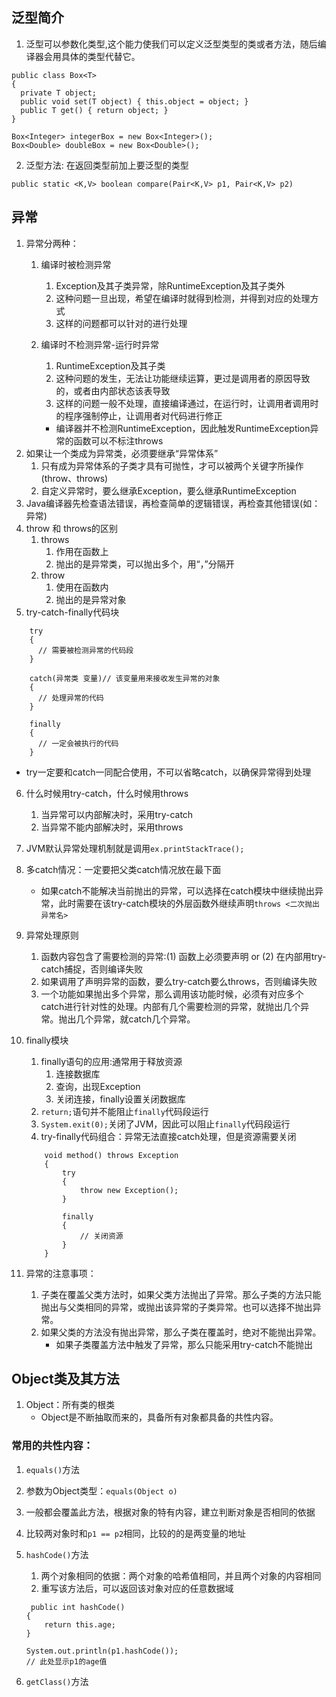 ## 泛型简介
1. 泛型可以参数化类型,这个能力使我们可以定义泛型类型的类或者方法，随后编译器会用具体的类型代替它。
```
public class Box<T>
{
  private T object;
  public void set(T object) { this.object = object; }
  public T get() { return object; }
}

Box<Integer> integerBox = new Box<Integer>();
Box<Double> doubleBox = new Box<Double>();
```

2. 泛型方法: 在返回类型前加上要泛型的类型
```
public static <K,V> boolean compare(Pair<K,V> p1, Pair<K,V> p2)
```

## 异常
1. 异常分两种：
    1. 编译时被检测异常
        1. Exception及其子类异常，除RuntimeException及其子类外
        2. 这种问题一旦出现，希望在编译时就得到检测，并得到对应的处理方式
        3. 这样的问题都可以针对的进行处理
    2. 编译时不检测异常-运行时异常
        1. RuntimeException及其子类
        2. 这种问题的发生，无法让功能继续运算，更过是调用者的原因导致的，或者由内部状态该表导致
        3. 这样的问题一般不处理，直接编译通过，在运行时，让调用者调用时的程序强制停止，让调用者对代码进行修正

        * 编译器并不检测RuntimeException，因此触发RuntimeException异常的函数可以不标注throws
2. 如果让一个类成为异常类，必须要继承“异常体系”
    1. 只有成为异常体系的子类才具有可抛性，才可以被两个关键字所操作(throw、throws)
    2. 自定义异常时，要么继承Exception，要么继承RuntimeException
3. Java编译器先检查语法错误，再检查简单的逻辑错误，再检查其他错误(如：异常)
4. throw 和 throws的区别
    1. throws
        1. 作用在函数上
        2. 抛出的是异常类，可以抛出多个，用“，”分隔开
    2. throw
        1. 使用在函数内
        2. 抛出的是异常对象
5. try-catch-finally代码块
```
    try
    {
      // 需要被检测异常的代码段
    }

    catch(异常类 变量)// 该变量用来接收发生异常的对象
    {
      // 处理异常的代码
    }

    finally
    {
      // 一定会被执行的代码
    }
```

* try一定要和catch一同配合使用，不可以省略catch，以确保异常得到处理

6. 什么时候用try-catch，什么时候用throws
    1. 当异常可以内部解决时，采用try-catch
    2. 当异常不能内部解决时，采用throws
7. JVM默认异常处理机制就是调用`ex.printStackTrace();`

8. 多catch情况：一定要把父类catch情况放在最下面
    * 如果catch不能解决当前抛出的异常，可以选择在catch模块中继续抛出异常，此时需要在该try-catch模块的外层函数外继续声明`throws <二次抛出异常名>`

9. 异常处理原则
    1. 函数内容包含了需要检测的异常:(1) 函数上必须要声明 or (2) 在内部用try-catch捕捉，否则编译失败
    2. 如果调用了声明异常的函数，要么try-catch要么throws，否则编译失败
    3. 一个功能如果抛出多个异常，那么调用该功能时候，必须有对应多个catch进行针对性的处理。内部有几个需要检测的异常，就抛出几个异常。抛出几个异常，就catch几个异常。

10. finally模块
    1. finally语句的应用:通常用于释放资源
        1. 连接数据库
        2. 查询，出现Exception
        3. 关闭连接，finally设置关闭数据库
    2. `return;`语句并不能阻止`finally`代码段运行
    3. `System.exit(0);`关闭了JVM，因此可以阻止`finally`代码段运行
    4. try-finally代码组合：异常无法直接catch处理，但是资源需要关闭
    ```
        void method() throws Exception
        {
            try
            {
                throw new Exception();
            }

            finally
            {
                // 关闭资源
            }
        }
    ```

11. 异常的注意事项：
    1. 子类在覆盖父类方法时，如果父类方法抛出了异常。那么子类的方法只能抛出与父类相同的异常，或抛出该异常的子类异常。也可以选择不抛出异常。
    2. 如果父类的方法没有抛出异常，那么子类在覆盖时，绝对不能抛出异常。
        * 如果子类覆盖方法中触发了异常，那么只能采用try-catch不能抛出

## Object类及其方法
1. Object：所有类的根类
    * Object是不断抽取而来的，具备所有对象都具备的共性内容。

### 常用的共性内容：
1. `equals()`方法
  1. 参数为Object类型：`equals(Object o)`
  2. 一般都会覆盖此方法，根据对象的特有内容，建立判断对象是否相同的依据
  3. 比较两对象时和`p1 == p2`相同，比较的的是两变量的地址
2. `hashCode()`方法
    1. 两个对象相同的依据：两个对象的哈希值相同，并且两个对象的内容相同
    2. 重写该方法后，可以返回该对象对应的任意数据域
    ```
     public int hashCode()
    {
        return this.age;
    }

    System.out.println(p1.hashCode());
    // 此处显示p1的age值
    ```

3. `getClass()`方法
